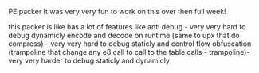PE packer
It was very very fun to work on this over then full week!

this packer is like has a lot of features like anti debug - very very hard to debug dynamicly
encode and decode on runtime (same to upx that do compress) - very very hard to debug staticly 
and control flow obfuscation (trampoline that change any e8 call to call to the table calls - trampoline)- very very harder to debug staticly and dynamicly
